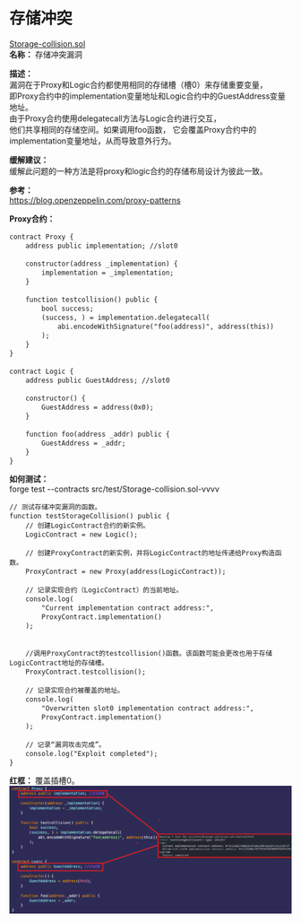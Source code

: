# 存储冲突  
[Storage-collision.sol](https://github.com/SunWeb3Sec/DeFiVulnLabs/blob/main/src/test/Storage-collision.sol)  
**名称：** 存储冲突漏洞

**描述：**  
漏洞在于Proxy和Logic合约都使用相同的存储槽（槽0）来存储重要变量，  
即Proxy合约中的implementation变量地址和Logic合约中的GuestAddress变量地址。  
由于Proxy合约使用delegatecall方法与Logic合约进行交互，  
他们共享相同的存储空间。如果调用foo函数，
它会覆盖Proxy合约中的implementation变量地址，从而导致意外行为。  

**缓解建议：**   
缓解此问题的一种方法是将proxy和logic合约的存储布局设计为彼此一致。  

**参考：**  
https://blog.openzeppelin.com/proxy-patterns  

**Proxy合约：**  
```
contract Proxy {
    address public implementation; //slot0

    constructor(address _implementation) {
        implementation = _implementation;
    }

    function testcollision() public {
        bool success;
        (success, ) = implementation.delegatecall(
            abi.encodeWithSignature("foo(address)", address(this))
        );
    }
}

contract Logic {
    address public GuestAddress; //slot0

    constructor() {
        GuestAddress = address(0x0);
    }

    function foo(address _addr) public {
        GuestAddress = _addr;
    }
}
```
**如何测试：**  
forge test --contracts src/test/Storage-collision.sol-vvvv  
```
// 测试存储冲突漏洞的函数。
function testStorageCollision() public {
    // 创建LogicContract合约的新实例。
    LogicContract = new Logic();

    // 创建ProxyContract的新实例，并将LogicContract的地址传递给Proxy构造函数。
    ProxyContract = new Proxy(address(LogicContract));

    // 记录实现合约（LogicContract）的当前地址。
    console.log(
        "Current implementation contract address:",
        ProxyContract.implementation()
    );

   
    //调用ProxyContract的testcollision()函数。该函数可能会更改也用于存储LogicContract地址的存储槽。
    ProxyContract.testcollision();

    // 记录实现合约被覆盖的地址。
    console.log(
        "Overwritten slot0 implementation contract address:",
        ProxyContract.implementation()
    );

    // 记录“漏洞攻击完成”。
    console.log("Exploit completed");
}
```
**红框：** 覆盖插槽0。  
![Alt text](image-17.png)